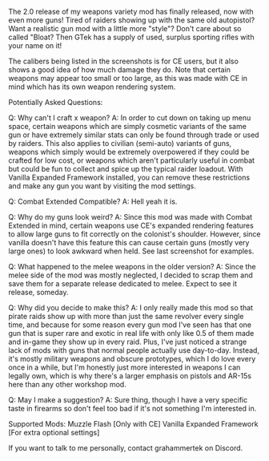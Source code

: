 The 2.0 release of my weapons variety mod has finally released, now with even more guns! Tired of raiders showing up with the same old autopistol? Want a realistic gun mod with a little more "style"? Don't care about so called "Bloat? Then GTek has a supply of used, surplus sporting rifles with your name on it!

The calibers being listed in the screenshots is for CE users, but it also shows a good idea of how much damage they do. Note that certain weapons may appear too small or too large, as this was made with CE in mind which has its own weapon rendering system.

Potentially Asked Questions:

Q: Why can't I craft x weapon?
A: In order to cut down on taking up menu space, certain weapons which are simply cosmetic variants of the same gun or have extremely similar stats can only be found through trade or used by raiders. This also applies to civilian (semi-auto) variants of guns, weapons which simply would be extremely overpowered if they could be crafted for low cost, or weapons which aren't particularly useful in combat but could be fun to collect and spice up the typical raider loadout. With Vanilla Expanded Framework installed, you can remove these restrictions and make any gun you want by visiting the mod settings.

Q: Combat Extended Compatible?
A: Hell yeah it is.

Q: Why do my guns look weird?
A: Since this mod was made with Combat Extended in mind, certain weapons use CE's expanded rendering features to allow large guns to fit correctly on the colonist's shoulder. However, since vanilla doesn't have this feature this can cause certain guns (mostly very large ones) to look awkward when held. See last screenshot for examples.

Q: What happened to the melee weapons in the older version?
A: Since the melee side of the mod was mostly neglected, I decided to scrap them and save them for a separate release dedicated to melee. Expect to see it release, someday.

Q: Why did you decide to make this?
A: I only really made this mod so that pirate raids show up with more than just the same revolver every single time, and because for some reason every gun mod I've seen has that one gun that is super rare and exotic in real life with only like 0.5 of them made and in-game they show up in every raid. Plus, I've just noticed a strange lack of mods with guns that normal people actually use day-to-day. Instead, it's mostly military weapons and obscure prototypes, which I do love every once in a while, but I'm honestly just more interested in weapons I can legally own, which is why there's a larger emphasis on pistols and AR-15s here than any other workshop mod.

Q: May I make a suggestion?
A: Sure thing, though I have a very specific taste in firearms so don't feel too bad if it's not something I'm interested in.

Supported Mods:
Muzzle Flash [Only with CE]
Vanilla Expanded Framework [For extra optional settings]

If you want to talk to me personally, contact grahammertek on Discord.